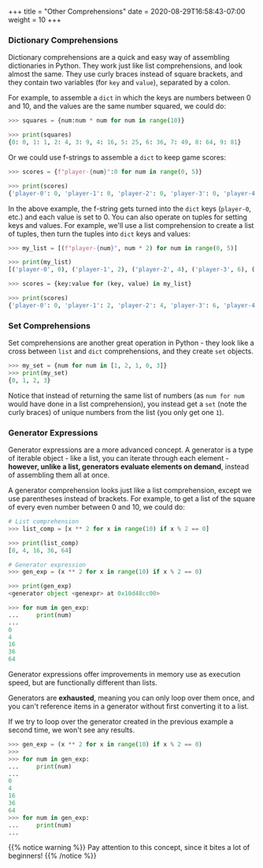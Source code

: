 +++
title = "Other Comprehensions"
date = 2020-08-29T16:58:43-07:00
weight = 10
+++


### Dictionary Comprehensions

Dictionary comprehensions are a quick and easy way of assembling dictionaries in Python. They work just like list comprehensions, and look almost the same. They use curly braces instead of square brackets, and they contain two variables (for `key` and `value`), separated by a colon.

For example, to assemble a `dict` in which the keys are numbers between 0 and 10, and the values are the same number squared, we could do:

```python
>>> squares = {num:num * num for num in range(10)}

>>> print(squares)
{0: 0, 1: 1, 2: 4, 3: 9, 4: 16, 5: 25, 6: 36, 7: 49, 8: 64, 9: 81}
```

Or we could use f-strings to assemble a `dict` to keep game scores:

```python
>>> scores = {f"player-{num}":0 for num in range(0, 5)}

>>> print(scores)
{'player-0': 0, 'player-1': 0, 'player-2': 0, 'player-3': 0, 'player-4': 0}
```

In the above example, the f-string gets turned into the `dict` keys (`player-0`, etc.) and each value is set to 0. You can also operate on tuples for setting keys and values. For example, we'll use a list comprehension to create a list of tuples, then turn the tuples into `dict` keys and values:

```python
>>> my_list = [(f"player-{num}", num * 2) for num in range(0, 5)]

>>> print(my_list)
[('player-0', 0), ('player-1', 2), ('player-2', 4), ('player-3', 6), ('player-4', 8)]

>>> scores = {key:value for (key, value) in my_list}

>>> print(scores)
{'player-0': 0, 'player-1': 2, 'player-2': 4, 'player-3': 6, 'player-4': 8}
```

### Set Comprehensions

Set comprehensions are another great operation in Python - they look like a cross between `list` and `dict` comprehensions, and they create `set` objects.

```python
>>> my_set = {num for num in [1, 2, 1, 0, 3]}
>>> print(my_set)
{0, 1, 2, 3}
```

Notice that instead of returning the same list of numbers (as `num for num` would have done in a list comprehension), you instead get a `set` (note the curly braces) of unique numbers from the list (you only get one `1`).


### Generator Expressions

Generator expressions are a more advanced concept. A generator is a type of iterable object - like a list, you can iterate through each element - **however, unlike a list, generators evaluate elements on demand**, instead of assembling them all at once.

A generator comprehension looks just like a list comprehension, except we use parentheses instead of brackets. For example, to get a list of the square of every even number between 0 and 10, we could do:

```python
# List comprehension
>>> list_comp = [x ** 2 for x in range(10) if x % 2 == 0]

>>> print(list_comp)
[0, 4, 16, 36, 64]

# Generator expression
>>> gen_exp = (x ** 2 for x in range(10) if x % 2 == 0)

>>> print(gen_exp)
<generator object <genexpr> at 0x10d48cc00>

>>> for num in gen_exp:
...     print(num)
...
0
4
16
36
64
```

Generator expressions offer improvements in memory use as execution speed, but are functionally different than lists.

Generators are **exhausted**, meaning you can only loop over them once, and you can't reference items in a generator without first converting it to a list.

If we try to loop over the generator created in the previous example a second time, we won't see any results.


```python
>>> gen_exp = (x ** 2 for x in range(10) if x % 2 == 0)
>>>
>>> for num in gen_exp:
...     print(num)
...
0
4
16
36
64
>>> for num in gen_exp:
...     print(num)
...
```

<!-- Generator comprehensions can be beneficial in circumstances where you want to iterate over very large lists without storing the entire list in memory. For example, if you tried to assemble a list of every number between 0 and 10 ** 8 (10 to the 8th power), Python will try to assemble the entire list in memory. Using the `timeit` library to create this list only once, we can see how long this takes:

```python
>>> list_comp = "[num for num in range(0, 10 ** 8)]"
>>> import timeit
>>> timeit.timeit(list_comp, number=1)
7.578090285999998
# Over 7 seconds just to assemble one huge list
# Let's do the same with a generator comprehension instead:
>>> gen_comp = "(num for num in range(0, 10 ** 8))"
>>> timeit.timeit(gen_comp, number=1)
9.919999996554907e-06
>>> timeit.timeit(gen_comp, number=10000000)
7.211805443999992
```

As you can see, assembling the generator is almost instantaneous, in fact we can run the generator expression over 10 million times in less time than it takes to assemble the full list once, and the generator will take far less memory. -->


{{% notice warning %}}
Pay attention to this concept, since it bites a lot of beginners!
{{% /notice %}}